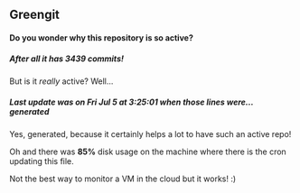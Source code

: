 ## Greengit

#### Do you wonder why this repository is so active?

##### After all it has 3439 commits!

But is it *really* active? Well...

##### Last update was on Fri Jul 5 at 3:25:01 when those lines were... generated

Yes, generated, because it certainly helps a lot to have such an active repo!

Oh and there was **85%** disk usage on the machine
where there is the cron updating this file.

Not the best way to monitor a VM in the cloud but it works! :)
